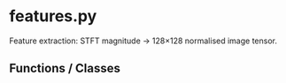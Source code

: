 # features.py

Feature extraction: STFT magnitude -> 128×128 normalised image tensor.

## Functions / Classes